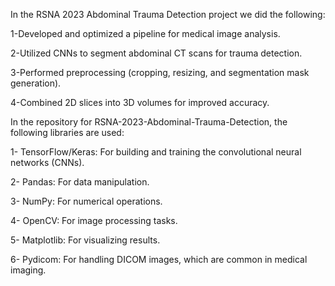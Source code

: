 In the RSNA 2023 Abdominal Trauma Detection project we did the following:

1-Developed and optimized a pipeline for medical image analysis.

2-Utilized CNNs to segment abdominal CT scans for trauma detection.

3-Performed preprocessing (cropping, resizing, and segmentation mask generation).

4-Combined 2D slices into 3D volumes for improved accuracy.


In the repository for RSNA-2023-Abdominal-Trauma-Detection, the following libraries are used:

1- TensorFlow/Keras: For building and training the convolutional neural networks (CNNs).

2- Pandas: For data manipulation.

3- NumPy: For numerical operations.

4- OpenCV: For image processing tasks.

5- Matplotlib: For visualizing results.

6- Pydicom: For handling DICOM images, which are common in medical imaging.
